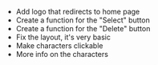 - Add logo that redirects to home page
- Create a function for the "Select" button
- Create a function for the "Delete" button
- Fix the layout, it's very basic
- Make characters clickable
- More info on the characters
